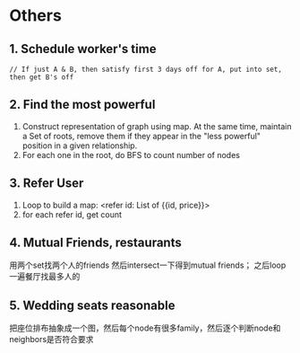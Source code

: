# Others

## 1. Schedule worker's time

```
// If just A & B, then satisfy first 3 days off for A, put into set, then get B's off
```



## 2. Find the most powerful

1. Construct representation of graph using map. At the same time, maintain a Set of roots, remove them if they appear in the "less powerful" position in a given relationship.
2. For each one in the root, do BFS to count number of nodes



## 3. Refer User

1. Loop to build a map: <refer id: List of {{id, price}}>
2. for each refer id, get count



## 4. Mutual Friends, restaurants

用两个set找两个人的friends 然后intersect一下得到mutual friends； 之后loop一遍餐厅找最多人的



## 5. Wedding seats reasonable

把座位排布抽象成一个图，然后每个no‍‍‍‌‍‌‍‍‍‌‌‌‍‌‌‍‌‍‌de有很多family，然后逐个判断node和neighbors是否符合要求

